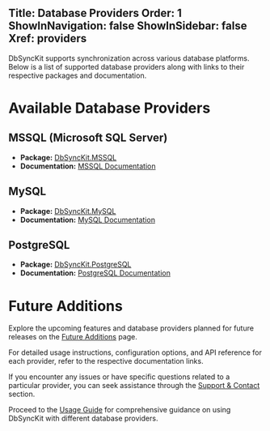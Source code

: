 ﻿﻿Title: Database Providers
Order: 1
ShowInNavigation: false
ShowInSidebar: false
Xref: providers
---

DbSyncKit supports synchronization across various database platforms. Below is a list of supported database providers along with links to their respective packages and documentation.

# Available Database Providers

## MSSQL (Microsoft SQL Server)

- **Package:** [DbSyncKit.MSSQL](xref:packages/dbsynckit.mssql)
- **Documentation:** [MSSQL Documentation](xref:api-DbSyncKit.MSSQL)

## MySQL

- **Package:** [DbSyncKit.MySQL](xref:packages/dbsynckit.mysql)
- **Documentation:** [MySQL Documentation](xref:api-DbSyncKit.MySQL)

## PostgreSQL

- **Package:** [DbSyncKit.PostgreSQL](xref:packages/dbsynckit.postgresql)
- **Documentation:** [PostgreSQL Documentation](xref:api-DbSyncKit.PostgreSQL)

# Future Additions

Explore the upcoming features and database providers planned for future releases on the [Future Additions](xref:future-plans) page.

For detailed usage instructions, configuration options, and API reference for each provider, refer to the respective documentation links.

If you encounter any issues or have specific questions related to a particular provider, you can seek assistance through the [Support & Contact](xref:support) section.

Proceed to the [Usage Guide](xref:usage) for comprehensive guidance on using DbSyncKit with different database providers.
